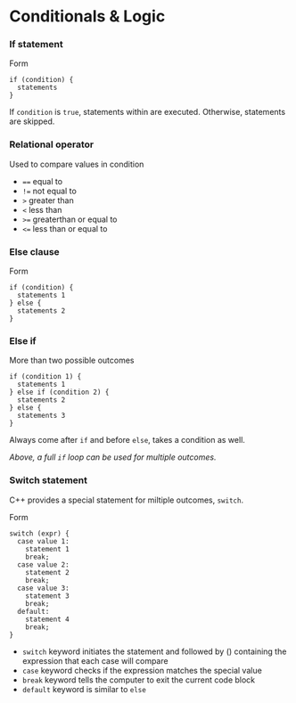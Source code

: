 # Conditionals & Logic
### If statement
Form
```
if (condition) {
  statements
}
```
If `condition` is `true`, statements within are executed. Otherwise, statements are skipped.

### Relational operator
Used to compare values in condition
- `==` equal to
- `!=` not equal to
- `>` greater than
- `<` less than
- `>=` greaterthan or equal to
- `<=` less than or equal to

### Else clause
Form
```
if (condition) {
  statements 1
} else {
  statements 2
}
```

### Else if
More than two possible outcomes
```
if (condition 1) {
  statements 1
} else if (condition 2) {
  statements 2
} else {
  statements 3
}
```
Always come after `if` and before `else`, takes a condition as well.

*Above, a full `if` loop can be used for multiple outcomes.*

### Switch statement
C++ provides a special statement for miltiple outcomes, `switch`.

Form
```
switch (expr) {
  case value 1:
    statement 1
    break;
  case value 2:
    statement 2
    break;
  case value 3:
    statement 3
    break;
  default:
    statement 4
    break;
}
```
- `switch` keyword initiates the statement and followed by () containing the expression that each case will compare
- `case` keyword checks if the expression matches the special value
- `break` keyword tells the computer to exit the current code block
- `default` keyword is similar to `else`

